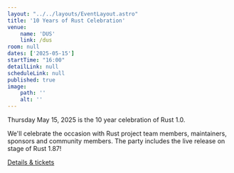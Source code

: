 ```yaml
---
layout: "../../layouts/EventLayout.astro"
title: '10 Years of Rust Celebration'
venue: 
    name: 'DUS'
    link: /dus
room: null
dates: ['2025-05-15']
startTime: "16:00"
detailLink: null
scheduleLink: null
published: true
image:
    path: ''
    alt: ''
---
```


Thursday May 15, 2025 is the 10 year celebration of Rust 1.0.

We'll celebrate the occasion with Rust project team members, maintainers, sponsors and community members. The party includes the live release on stage of Rust 1.87!

[Details & tickets](/celebration)

